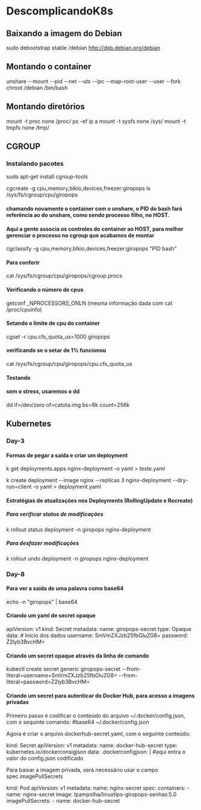 # DescomplicandoK8s
## Baixando a imagem do Debian

sudo debootstrap stable /debian http://deb.debian.org/debian

## Montando o container

unshare --mount --pid --net --uts --ipc --map-root-user --user --fork chroot /debian /bin/bash

## Montando diretórios 

mount -t proc none /proc/
ps -ef
ip a
mount -t sysfs none /sys/
mount -t tmpfs none /tmp/

## CGROUP

### Instalando pacotes
sudo apt-get install cgroup-tools

cgcreate -g cpu,memory,blkio,devices,freezer:giropops
ls /sys/fs/cgroup/cpu/giropops

#### chamando novamente o container com o unshare, o PID do bash  fará referência ao do unshare, como sendo processo filho, no HOST.

#### Aqui a gente associa os controles do container ao HOST, para melhor gerenciar o processo no cgroup que acabamos de montar
cgclassify -g cpu,memory,blkio,devices,freezer:giropops "PID bash"

#### Para conferir
cat /sys/fs/cgroup/cpu/giropops/cgroup.procs

#### Verificando o número de cpus
getconf _NPROCESSORS_ONLN (mesma informação dada com cat /proc/cpuinfo)

#### Setando o limite de cpu do container
cgset -r cpu.cfs_quota_us=1000 giropops

#### verificando se o setar de 1% funcionou
cat /sys/fs/cgroup/cpu/giropops/cpu.cfs_quota_us

#### Testando
#### sem o stress, usaremos o dd
dd if=/dev/zero of=catota.img bs=8k count=256k

## Kubernetes
### Day-3
#### Formas de pegar a saída e criar um deployment
k get deployments.apps nginx-deployment -o yaml > teste.yaml

k create deployment --image nginx --replicas 3 nginx-deployment --dry-run=client -o yaml > deployment.yaml

#### Estratégias de atualizações nos Deployments (RollingUpdate e Recreate)
##### Para verificar status de modificações
k rollout status deployment -n giropops nginx-deployment

##### Para desfazer modificações
k rollout undo deployment -n giropops nginx-deployment

### Day-8
#### Para ver a saída de uma palavra como base64
echo -n "giropops" | base64 

#### Criando um yaml de secret opaque
  apiVersion: v1
  kind: Secret
  metadata:
    name: giropops-secret
  type: Opaque
  data: # Inicio dos dados
      username: SmVmZXJzb25fbGluZG8=
      password: Z2lyb3BvcHM=

#### Criando um secret opaque através da linha de comando
kubectl create secret generic giropops-secret --from-literal=username=SmVmZXJzb25fbGluZG8= --from-literal=password=Z2lyb3BvcHM=

#### Criando um secret para autenticar do Docker Hub, para acesso a imagens privadas 
Primeiro passo é codificar o conteúdo do arquivo ~/.docker/config.json, com o sequinte comando:
#base64 ~/.docker/config.json

Agora é criar o arquivo dockerhub-secret.yaml, com o seguinte conteúdo:

  kind: Secret
  apiVersion: v1
  metadata:
    name: docker-hub-secret
  type: kubernetes.io/dockerconsigjson
  data:
    .dockerconfigjson: | #aqui entra o valor do config.json codificado

Para baixar a imagem privada, será necessário usar o campo spec.imagePullSecrets

  kind: Pod
  apiVersion: v1
  metadata:
    name: nginx-secret
  spec:
    containers:
    - name: nginx-secret
      image: lpampolha/linuxtips-giropops-senhas:5.0
    imagePullSecrets:
    - name: docker-hub-secret
